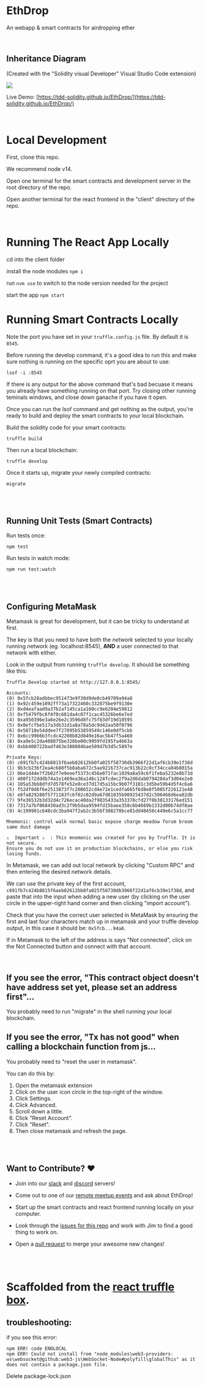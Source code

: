 # EthDrop
An webapp &amp; smart contracts for airdropping ether

<br/>

## Inheritance Diagram
(Created with the "Solidity visual Developer" Visual Studio Code extension)

<img src="./ethdrop-inheritance-diagram.svg"/>

<br/>

Live Demo: [https://tdd-solidity.github.io/EthDrop/](https://tdd-solidity.github.io/EthDrop/)

<br/>

# Local Development

First, clone this repo.

We recommend node v14.

Open one terminal for the smart contracts and development server in the root directory of the repo.

Open another terminal for the react frontend in the "client" directory of the repo.

<br/>

# Running The React App Locally
cd into the client folder

install the node modules `npm i`

run `nvm use` to switch to the node version needed for the project

start the app `npm start`

# Running Smart Contracts Locally

Note the port you have set in your `truffle.config.js` file. By default it is `8545`.

Before running the develop command, it's a good idea to run this and make sure nothing is running on the specific oprt you are about to use:
```
lsof -i :8545
```

If there is any output for the above command that's bad becuase it means you already have something running on that port. Try closing other running teminals windows, and close down ganache if you have it open.

Once you can run the lsof command and get nothing as the output, you're ready to build and deploy the smart contracts to your local blockchain.

Build the solidity code for your smart contracts:
```
truffle build
```

Then run a local blockchain:
```
truffle develop
```

Once it starts up, migrate your newly compiled contracts:
```
migrate
```

<br/>
<br/>

## Running Unit Tests (Smart Contracts)

Run tests once:
```
npm test
```

Run tests in watch mode:
```
npm run test:watch
```


<br/>
<br/>

## Configuring MetaMask

Metamask is great for development, but it can be tricky to understand at first.

The key is that you need to have both the _network_ selected to your locally running network (eg. localhost:8545), **AND** a user connected to that network with either.

Look in the output from running `truffle develop`. It should be something like this:
```
Truffle Develop started at http://127.0.0.1:8545/

Accounts:
(0) 0x5fcb28adbbec951473e9f30d9de0cb49709a94a8
(1) 0x92c459e1092ff73a17322460c332875be9f9130e
(2) 0xd4eafaad9a37b2af145ca1a160cc9e6204e59812
(3) 0xf5479fbc6f4f0c681da4c07f1cac45326be6e7ed
(4) 0xa950396e3a6e26e2c3596d8fc75f83df19d10595
(5) 0x0efcfbe517a3db31d1a8a78a5dc9d42aa50f0796
(6) 0x58718e54ddee7f27895b53859549c146e0df5cbb
(7) 0x6cc9966b3fcdc42208b82d849e16ac5b47f5a460
(8) 0xa9e5c2da408875be328be00c9959fd195fa4b63a
(9) 0xbb400722badf463e380884bae509d7b3d5c5897e

Private Keys:
(0) c691fb7c424b8815f6aeb02612bb0fa025f58730db3966f22d1af6cb39e1f38d
(1) 9b3cb23bf2ea4c680f5b8aba672c5ae9216737cac913b22c0cf34cca04b8015a
(2) 86e1d44e7f2b02f7e9eeef5373c456e071fac1039a8a59c6f1feba5232e8b73d
(3) 480f172dddb74a1e1469ea36a146c124fcdec2f9a2d6dab0794284af3d04e2e0
(4) 105a53bb8dfd7d578fe52e8ce37d17d5a15bc9b07f3101c3d5be59b4d5f4c6a6
(5) f52df0d6f6e2513873f7c200652cd4e72e1cedfa665f6d8e8f5085f226121e48
(6) e8fa829280f5771183fc6f02c02d9a67d81035b90925437d2c506468d6ea82db
(7) 9fe36532b3d32d4c726ecac40da2f9835433a353378cfd27f8b38133176ed151
(8) 7317a7bf068430ad3c2f9b5daa9594fd15baee358c6b4669b1332d00b74df8ae
(9) 4c199901c648cdc3ba947f2ab2c3b56f308270bce81dd40450c449e6c5a1cc77

Mnemonic: control walk normal basic expose charge meadow forum broom same dust damage

⚠️  Important ⚠️  : This mnemonic was created for you by Truffle. It is not secure.
Ensure you do not use it on production blockchains, or else you risk losing funds.
```

In Metamask, we can add out local network by clicking "Custom RPC" and then entering the desired network details.


We can use the private key of the first account, `c691fb7c424b8815f6aeb02612bb0fa025f58730db3966f22d1af6cb39e1f38d`, and paste that into the input when adding a new user (by clicking on the user circle in the upper-right hand corner and then clicking "import account").


Check that you have the correct user selected in MetaMask by ensuring the first and last four characters match up in metamask and your truffle develop output, in this case it should be: `0x5fcb...94a8`.

If in Metamask to the left of the address is says "Not connected", click on the Not Connected button and connect with that account.


<br/>

## If you see the error, "This contract object doesn't have address set yet, please set an address first"...

You probably need to run "migrate" in the shell running your local blockchain.


## If you see the error, "Tx has not good" when calling a blockchain function from js...

You probably need to "reset the user in metamask".

You can do this by:
  1. Open the metamask extension
  2. Click on the user icon circle in the top-right of the window.
  3. Click Settings.
  4. Click Advanced.
  5. Scroll down a little.
  6. Click "Reset Account".
  7. Click "Reset".
  8. Then close metamask and refresh the page.

<br/>
<br/>

## Want to Contribute? ❤️

- Join into our [slack](https://join.slack.com/t/nyc-blockchain-devs/shared_invite/zt-9q57smnm-HHkovOCbhT_i_~U2V3Nuew) and [discord](https://discord.gg/4wnYpZNAnJ) servers!

- Come out to one of our [remote meetup events](https://www.meetup.com/ethbuilders/) and ask about EthDrop!

- Start up the smart contracts and react frontend running locally on your computer.

- Look through the [issues for this repo](https://github.com/TDD-Solidity/EthDrop/issues) and work with Jim to find a good thing to work on.

- Open a [pull request](https://github.com/TDD-Solidity/EthDrop/pulls) to merge your awesome new changes!


<br/>
<br/>

# Scaffolded from the [react truffle box](https://www.trufflesuite.com/boxes/react).


## troubleshooting: 
if you see this error:
```
npm ERR! code ENOLOCAL
npm ERR! Could not install from "node_modules\web3-providers-ws\websocket@github:web3-js\WebSocket-Node#polyfill\globalThis" as it does not contain a package.json file.
```

Delete package-lock.json